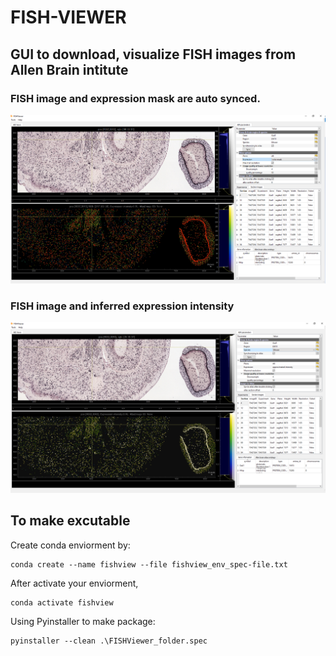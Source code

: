 # FISH-VIEWER
## GUI to download, visualize FISH images from Allen Brain intitute

### FISH image and expression mask are auto synced.

![expression mask](/figure/Gad1_colorMask.PNG)

### FISH image and inferred expression intensity

![expression mask](/figure/Gad1_intensity.PNG)

## To make excutable
Create conda enviorment by:
```
conda create --name fishview --file fishview_env_spec-file.txt
```

After activate your enviorment,
```
conda activate fishview
```

Using Pyinstaller to make package:
```
pyinstaller --clean .\FISHViewer_folder.spec
```
